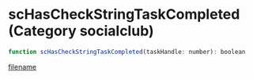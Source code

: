 # scHasCheckStringTaskCompleted (Category socialclub)

```js
function scHasCheckStringTaskCompleted(taskHandle: number): boolean
```

[filename](scHasCheckStringTaskCompleted_m.md ':include')